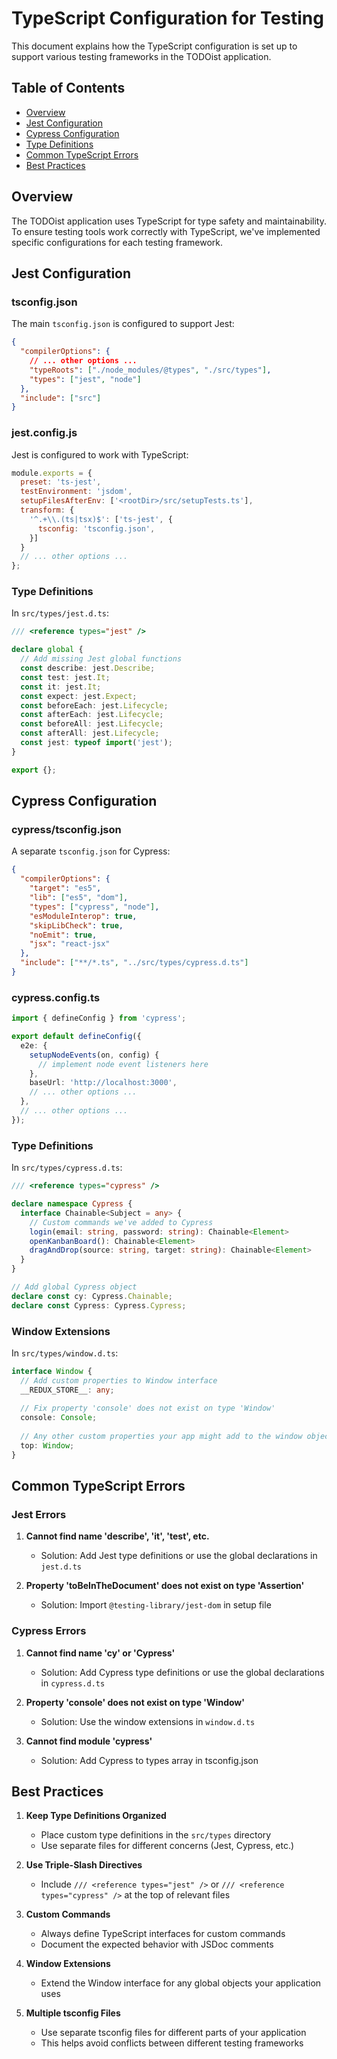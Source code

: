 # TypeScript Configuration for Testing

This document explains how the TypeScript configuration is set up to support various testing frameworks in the TODOist application.

## Table of Contents

- [Overview](#overview)
- [Jest Configuration](#jest-configuration)
- [Cypress Configuration](#cypress-configuration)
- [Type Definitions](#type-definitions)
- [Common TypeScript Errors](#common-typescript-errors)
- [Best Practices](#best-practices)

## Overview

The TODOist application uses TypeScript for type safety and maintainability. To ensure testing tools work correctly with TypeScript, we've implemented specific configurations for each testing framework.

## Jest Configuration

### tsconfig.json

The main `tsconfig.json` is configured to support Jest:

```json
{
  "compilerOptions": {
    // ... other options ...
    "typeRoots": ["./node_modules/@types", "./src/types"],
    "types": ["jest", "node"]
  },
  "include": ["src"]
}
```

### jest.config.js

Jest is configured to work with TypeScript:

```js
module.exports = {
  preset: 'ts-jest',
  testEnvironment: 'jsdom',
  setupFilesAfterEnv: ['<rootDir>/src/setupTests.ts'],
  transform: {
    '^.+\\.(ts|tsx)$': ['ts-jest', {
      tsconfig: 'tsconfig.json',
    }]
  }
  // ... other options ...
};
```

### Type Definitions

In `src/types/jest.d.ts`:

```typescript
/// <reference types="jest" />

declare global {
  // Add missing Jest global functions
  const describe: jest.Describe;
  const test: jest.It;
  const it: jest.It;
  const expect: jest.Expect;
  const beforeEach: jest.Lifecycle;
  const afterEach: jest.Lifecycle;
  const beforeAll: jest.Lifecycle;
  const afterAll: jest.Lifecycle;
  const jest: typeof import('jest');
}

export {};
```

## Cypress Configuration

### cypress/tsconfig.json

A separate `tsconfig.json` for Cypress:

```json
{
  "compilerOptions": {
    "target": "es5",
    "lib": ["es5", "dom"],
    "types": ["cypress", "node"],
    "esModuleInterop": true,
    "skipLibCheck": true,
    "noEmit": true,
    "jsx": "react-jsx"
  },
  "include": ["**/*.ts", "../src/types/cypress.d.ts"]
}
```

### cypress.config.ts

```typescript
import { defineConfig } from 'cypress';

export default defineConfig({
  e2e: {
    setupNodeEvents(on, config) {
      // implement node event listeners here
    },
    baseUrl: 'http://localhost:3000',
    // ... other options ...
  },
  // ... other options ...
});
```

### Type Definitions

In `src/types/cypress.d.ts`:

```typescript
/// <reference types="cypress" />

declare namespace Cypress {
  interface Chainable<Subject = any> {
    // Custom commands we've added to Cypress
    login(email: string, password: string): Chainable<Element>
    openKanbanBoard(): Chainable<Element>
    dragAndDrop(source: string, target: string): Chainable<Element>
  }
}

// Add global Cypress object
declare const cy: Cypress.Chainable;
declare const Cypress: Cypress.Cypress;
```

### Window Extensions

In `src/types/window.d.ts`:

```typescript
interface Window {
  // Add custom properties to Window interface
  __REDUX_STORE__: any;
  
  // Fix property 'console' does not exist on type 'Window'
  console: Console;
  
  // Any other custom properties your app might add to the window object
  top: Window;
}
```

## Common TypeScript Errors

### Jest Errors

1. **Cannot find name 'describe', 'it', 'test', etc.**
   - Solution: Add Jest type definitions or use the global declarations in `jest.d.ts`

2. **Property 'toBeInTheDocument' does not exist on type 'Assertion'**
   - Solution: Import `@testing-library/jest-dom` in setup file

### Cypress Errors

1. **Cannot find name 'cy' or 'Cypress'**
   - Solution: Add Cypress type definitions or use the global declarations in `cypress.d.ts`

2. **Property 'console' does not exist on type 'Window'**
   - Solution: Use the window extensions in `window.d.ts`

3. **Cannot find module 'cypress'**
   - Solution: Add Cypress to types array in tsconfig.json

## Best Practices

1. **Keep Type Definitions Organized**
   - Place custom type definitions in the `src/types` directory
   - Use separate files for different concerns (Jest, Cypress, etc.)

2. **Use Triple-Slash Directives**
   - Include `/// <reference types="jest" />` or `/// <reference types="cypress" />` at the top of relevant files

3. **Custom Commands**
   - Always define TypeScript interfaces for custom commands
   - Document the expected behavior with JSDoc comments

4. **Window Extensions**
   - Extend the Window interface for any global objects your application uses

5. **Multiple tsconfig Files**
   - Use separate tsconfig files for different parts of your application
   - This helps avoid conflicts between different testing frameworks 